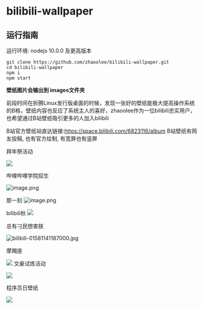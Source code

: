 # bilibili-wallpaper



## 运行指南

运行环境: nodejs 10.0.0 及更高版本

```
git clone https://github.com/zhaoolee/bilibili-wallpaper.git
cd bilibili-wallpaper
npm i
npm start
```

**壁纸图片会输出到 images文件夹**



前段时间在折腾Linux发行版桌面的时候，发现一张好的壁纸能极大提高操作系统的B格，壁纸内容也反应了系统主人的喜好，zhaoolee作为一位bilibili忠实用户，也希望通过B站壁纸吸引更多的人加入bilibili

B站官方壁纸站直达链接:https://space.bilibili.com/6823116/album
B站壁纸有网友投稿, 也有官方绘制, 有宽屏也有竖屏

拜年祭活动

![](https://raw.githubusercontent.com/zhaoolee/bilibili-wallpaper/master/README/16102763337658x4b7HzB.jpg)

 哔哩哔哩学院招生

![image.png](https://raw.githubusercontent.com/zhaoolee/bilibili-wallpaper/master/README/1610276333958znGADbPm.png)

那一刻
![image.png](https://raw.githubusercontent.com/zhaoolee/bilibili-wallpaper/master/README/1610276338780CD6RTAJj.png)


bilibili秋
![](https://raw.githubusercontent.com/zhaoolee/bilibili-wallpaper/master/README/16102763402281z5wW1Tp.png)

总有刁民想害朕


![bilibili-01581141187000.jpg](https://raw.githubusercontent.com/zhaoolee/bilibili-wallpaper/master/README/1610276342704bt1pfHcH.jpg)

摩羯座

![](http://v2fy.com/asset/bilibili_wallpaper/3203841-64d10ef727998b1b.png)
文豪试炼活动

![](http://v2fy.com/asset/bilibili_wallpaper/3203841-0ed599ece9511733.jpg)

程序员日壁纸

![](http://v2fy.com/asset/bilibili_wallpaper/3203841-ee56972a7e14ff43.png)
